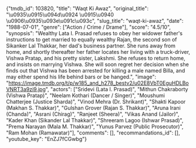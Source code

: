 {"tmdb_id": 103820, "title": "Waqt Ki Awaz", "original_title": "\u0935\u0915\u094d\u0924 \u0915\u0940 \u0906\u0935\u093e\u091c\u093c", "slug_title": "waqt-ki-awaz", "date": "1988-07-01", "genre": ["Action / Crime / Drame"], "score": "4.5/10", "synopsis": "Wealthy Lata I. Prasad refuses to obey her widower father's instructions to get married to equally wealthy Rajan, the second son of Sikanker Lal Thakkar, her dad's business partner. She runs away from home, and shortly thereafter her father locates her living with a truck-driver, Vishwa Pratap, and his pretty sister, Lakshmi. She refuses to return home, and insists on marrying Vishwa. She will soon regret her decision when she finds out that Vishwa has been arrested for killing a male named Billa, and may either spend his life behind bars or be hanged.", "image": "https://image.tmdb.org/t/p/w185_and_h278_bestv2/u02E8VbT0EguHDLBoVNRT3a9zi9.jpg", "actors": ["Sridevi (Lata I. Prasad)", "Mithun Chakraborty (Vishwa Pratap)", "Neelam Kothari (Dancer / Singer)", "Moushumi Chatterjee (Justice Sharda)", "Vinod Mehra (Dr. Shrikant)", "Shakti Kapoor (Makhan S. Thakkar)", "Gulshan Grover (Rajan S. Thakkar)", "Aruna Irani (Chanda)", "Asrani (Chirag)", "Ranjeet (Sheera)", "Vikas Anand (Jailor)", "Kader Khan (Sikander Lal Thakkar)", "Shreeram Lagoo (Ishwar Prasad)", "Prema Narayan (Mala M. Thakkar)", "Yunus Parvez (Public Prosecutor)", "Ram Mohan (Ramawatar)"], "comments": [], "recommandations_id": [], "youtube_key": "EnZJ7fCGwbg"}